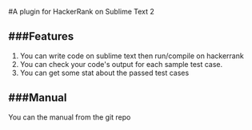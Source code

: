 #A plugin for HackerRank on Sublime Text 2

###Features
----
1. You can write code on sublime text then run/compile on hackerrank
2. You can check your code's output for each sample test case.
3. You can get some stat about the passed test cases


###Manual
---
You can the manual from the git repo